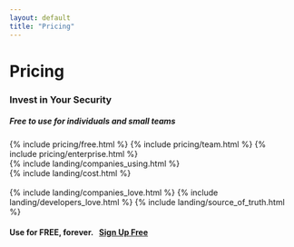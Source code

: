 ```yaml
---
layout: default
title: "Pricing"
---
```


<div class="container">
  <div class="row">
    <div class="col-lg-10 offset-lg-1">
      <h1 class="text-center h5 text-secondary font-monospace mt-5 pb-0 mb-0 fw-normal">Pricing</h1>
      <h3 class="text-center h1 fw-bold">Invest in Your Security</h3>
      <h5 class="text-center">Free to use for individuals and small teams</h5>
      <div class="card-group mt-4 shadow shadow-lg">
        {% include pricing/free.html %}
        {% include pricing/team.html %}
        {% include pricing/enterprise.html %}
      </div>
    </div>
  </div>
</div>

<div class="bg-black bg-vault-image pb-2 border-top border-5 border-warning" style="margin-top: -500px; padding-top: 500px !important;">
{% include landing/companies_using.html %}
</div>

<div class="bg-light">
{% include landing/cost.html %}
</div>
<br/>
{% include landing/companies_love.html %}
{% include landing/developers_love.html %}
{% include landing/source_of_truth.html %}

<div class="row">
  <div class="col">
    <h4 class="fw-bold text-center py-4 mt-4">
      Use for FREE, forever.&nbsp;&nbsp;&nbsp;<a class="btn btn-dark rounded-5 fw-bold px-3" href="/signup">Sign Up Free</a>
    </h4>
  </div>
</div>

